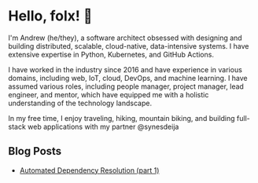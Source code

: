 # Hello, folx! :wave:

I'm Andrew (he/they), a software architect obsessed with designing and building distributed, scalable, cloud-native, data-intensive systems. I have extensive expertise in Python, Kubernetes, and GitHub Actions.

I have worked in the industry since 2016 and have experience in various domains, including web, IoT, cloud, DevOps, and machine learning. I have assumed various roles, including people manager, project manager, lead engineer, and mentor, which have equipped me with a holistic understanding of the technology landscape.

In my free time, I enjoy traveling, hiking, mountain biking, and building full-stack web applications with my partner @synesdeija

## Blog Posts

- [Automated Dependency Resolution (part 1)](https://github.com/aloutfi/blog/blob/main/posts/2023-10-15.md)
